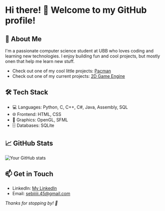 # Hi there! 👋 Welcome to my GitHub profile!

## 🚀 About Me
I'm a passionate computer science student at UBB who loves coding and learning new technologies. I enjoy building fun and cool projects, but mostly onen that help me learn new stuff.
- Check out one of my cool little projects: [Pacman](https://github.com/SebiB24/PacMan)
- Check out one of my current projects: [2D Game Engine](https://github.com/SebiB24/2DGE)

## 🛠 Tech Stack
- 💻 Languages: Python, C, C++, C#, Java, Assembly, SQL
- 🌐 Frontend: HTML, CSS
- 🎨 Graphics: OpenGL, SFML
- 🗄️ Databases: SQLite

## 📈 GitHub Stats
![Your GitHub stats](https://github-readme-stats.vercel.app/api?username=SebiB24&show_icons=true&theme=radical)

## 📫 Get in Touch
- LinkedIn: [My LinkedIn](https://linkedin.com/in/sebi-b-a38127330)
- Email: sebiiiii.45@gmail.com
  
_Thanks for stopping by! 🚀_





<!--
**SebiB24/SebiB24** is a ✨ _special_ ✨ repository because its `README.md` (this file) appears on your GitHub profile.

Here are some ideas to get you started:

- 🔭 I’m currently working on ...
- 🌱 I’m currently learning ...
- 👯 I’m looking to collaborate on ...
- 🤔 I’m looking for help with ...
- 💬 Ask me about ...
- 📫 How to reach me: ...
- 😄 Pronouns: ...
- ⚡ Fun fact: ...
-->
